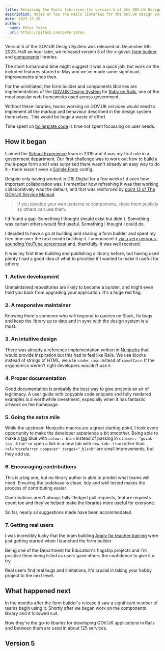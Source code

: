 ```yaml
---
title: Releasing the Rails libraries for version 5 of the GOV.UK Design System
description: Notes on how the Rails libraries for the GOV.UK Design System are developed and the work required to support version 5
date: 2023-12-29
author:
  name: Peter Yates
  url: https://github.com/peteryates
---
```


Version 5 of the GOV.UK Design System was released on December 8th 2023. Half an hour later, we released version 5 of the x-govuk [form builder](https://govuk-form-builder.netlify.app/) and [components](https://govuk-components.netlify.app/) libraries.

The short turnaround time might suggest it was a quick job, but work on the included features started in May and we've made some significant improvements since then.

For the uninitiated, the form builder and components libraries are implementations of the [GOV.UK Design System](https://design-system.service.gov.uk/) for [Ruby on Rails](https://rubyonrails.org/), one of the most popular web frameworks used across government.

Without these libraries, teams working on GOV.UK services would need to implement all the markup and behaviour described in the design system themselves. This would be huge a waste of effort.

Time spent on [boilerplate code](https://en.wikipedia.org/wiki/Boilerplate_code) is time not spent focussing on user needs.

## How it began

I joined the [School Experience](https://schoolexperience.education.gov.uk/) team in 2019 and it was my first role in a government department. Our first challenge was to work out how to build a multi-page form and I was surprised there wasn't already an easy way to do it - there wasn't even a [Simple Form](https://github.com/heartcombo/simple_form) config.

Despite only having worked in DfE Digital for a few weeks I'd seen how important collaboration was. I remember how refreshing it was that working collaboratively was the default, and that was reinforced by [point 13 of The GOV.UK Service Manual](https://www.gov.uk/service-manual/service-standard/point-13-use-common-standards-components-patterns).

> If you develop your own patterns or components, share them publicly so others can use them.

I'd found a gap. Something I thought should exist but didn't. Something I was certain others would find useful. Something I thought I could do.

I decided to have a go at building and sharing a form builder and spent my free time over the next month building it. I announced it [via a very nervous-sounding YouTube screencast](https://www.gov.uk/service-manual/service-standard/point-13-use-common-standards-components-patterns) and, thankfully, it was well received.

It was my first time building and publishing a library before, but having used plenty I had a good idea of what to prioritise if I wanted to make it useful for others:

### 1. Active development 

Unmaintained repositories are likely to become a burden, and might even hold you back from upgrading your application. It's a huge red flag.

### 2. A responsive maintainer

Knowing there's someone who will respond to queries on Slack, fix bugs and keep the library up to date and in sync with the design system is a must.

### 3. An intuitive design

There was already a reference implementation written in [Nunjucks](https://mozilla.github.io/nunjucks/) that would provide inspiration but this had to feel like Rails. We use blocks instead of strings of HTML, we use `snake_case` instead of `camelCase`. If the ergonomics weren't right developers wouldn't use it.

### 4. Proper documentation

Good documentation is probably the best way to give projects an air of legitimacy. A user guide with copyable code snippets and fully rendered examples is a worthwhile investment, especially when it has fantastic artwork on the homepage.

<!-- TODO: screenshots of the guide homepages? -->

### 5. Going the extra mile

While the upstream Nunjucks macros are a great starting point, I took every opportunity to make the developer experience a bit smoother. Being able to make a [tag](https://design-system.service.gov.uk/components/tag/) blue with `colour: blue` instead of passing in `classes: "govuk-tag--blue"` or open a link in a new tab with `new_tab: true` rather than `rel="noreferrer noopener" target="_blank"` are small improvements, but they add up.

### 6. Encouraging contributions

This is a big one, but no library author is able to predict what teams will need. Ensuring the codebase is clean, tidy and well tested makes the process of contributing easier.

Contributions aren't always fully-fledged pull requests, feature requests count too and they've helped make the libraries more useful for everyone.

So far, nearly all suggestions made have been accommodated.

### 7. Getting real users

I was incredibly lucky that the team building [Apply for teacher training](https://www.gov.uk/apply-for-teacher-training) were just getting started when I launched the form builder.

Being one of the Department for Education's flagship projects and I'm positive them being listed as users gave others the confidence to give it a try.

Real users find real bugs and limitations, it's crucial in taking your hobby project to the next level.

## What happened next

In the months after the form builder's release it saw a significant number of teams begin using it. Shortly after we began work on the components library and it followed suit.

Now they're the go-to libaries for developing GOV.UK applications in Rails and between them are used in about 125 services.

## Version 5
